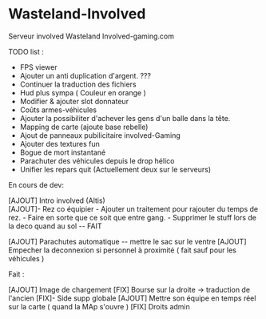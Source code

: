﻿Wasteland-Involved
==================

Serveur involved Wasteland Involved-gaming.com

TODO list : 

- FPS viewer
- Ajouter un anti duplication d'argent.		???
- Continuer la traduction des fichiers
- Hud plus sympa ( Couleur en orange )
- Modifier & ajouter slot donnateur
- Coûts armes-véhicules
- Ajouter la possibiliter d'achever les gens d'un balle dans la tête.
- Mapping de carte (ajoute base rebelle)
- Ajout de panneaux pubilicitaire involved-Gaming
- Ajouter des textures fun
- Bogue de mort instantané
- Parachuter des véhicules depuis le drop hélico
- Unifier les repars quit (Actuellement deux sur le serveurs)

En cours de dev:

[AJOUT] Intro involved (Altis)	
[AJOUT]- Rez co équipier
	- Ajouter un traitement pour rajouter du temps de rez.
	- Faire en sorte que ce soit que entre gang.
	- Supprimer le stuff lors de la deco quand au sol		-- FAIT

[AJOUT] Parachutes automatique	-- mettre le sac sur le ventre
[AJOUT] Empecher la deconnexion si personnel à proximité ( fait sauf pour les véhicules )


Fait : 

[AJOUT] Image de chargement
[FIX] Bourse sur la droite -> traduction de l'ancien
[FIX]- Side supp globale
[AJOUT] Mettre son équipe en temps réel sur la carte ( quand la MAp s'ouvre )
[FIX] Droits admin
